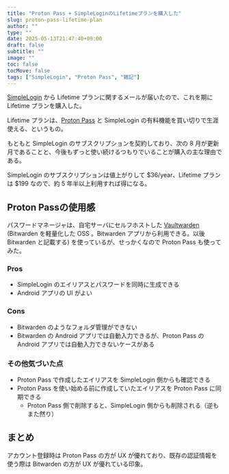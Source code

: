 ```yaml
---
title: "Proton Pass + SimpleLoginのLifetimeプランを購入した"
slug: proton-pass-lifetime-plan
author: ""
type: ""
date: 2025-05-13T21:47:40+09:00
draft: false
subtitle: ""
image: ""
toc: false
tocMove: false
tags: ["SimpleLogin", "Proton Pass", "雑記"]
---
```


[SimpleLogin](https://simplelogin.io/) から Lifetime プランに関するメールが届いたので、これを期に Lifetime プランを購入した。

Lifetime プランは、[Proton Pass](https://proton.me/pass) と SimpleLogin の有料機能を買い切りで生涯使える、というもの。

もともと SimpleLogin のサブスクリプションを契約しており、次の 8 月が更新月であることと、今後もずっと使い続けるつもりでいることが購入の主な理由である。

SimpleLogin のサブスクリプションは値上がりして $36/year、Lifetime プランは $199 なので、約 5 年半以上利用すれば得になる。

## Proton Passの使用感

パスワードマネージャは、自宅サーバにセルフホストした [Vaultwarden](https://github.com/dani-garcia/vaultwarden) (Bitwarden を軽量化した OSS 。Bitwarden アプリから利用できる。以後 Bitwarden と記載する) を使っているが、せっかくなので Proton Pass も使ってみた。

### Pros

- SimpleLogin のエイリアスとパスワードを同時に生成できる
- Android アプリの UI がよい

### Cons

- Bitwarden のようなフォルダ管理ができない
- Bitwarden の Android アプリでは自動入力できるが、Proton Pass の Android アプリでは自動入力できないケースがある

### その他気づいた点

- Proton Pass で作成したエイリアスを SimpleLogin 側からも確認できる
- Proton Pass を使い始める前に作成していたエイリアスを Proton Pass に同期できる
	- Proton Pass 側で削除すると、SimpleLogin 側からも削除される（逆もまた然り）
 
## まとめ

アカウント登録時は Proton Pass の方が UX が優れており、既存の認証情報を使う際は Bitwarden の方が UX が優れている印象。

